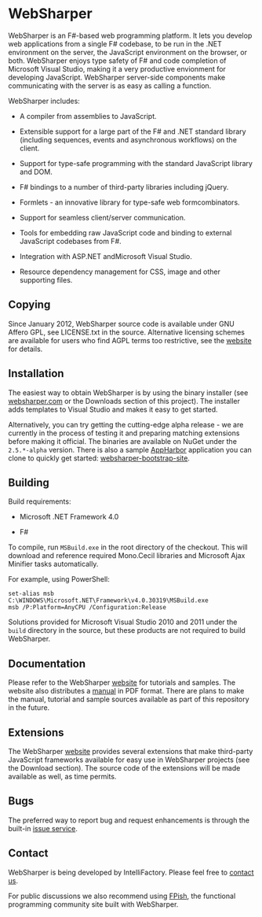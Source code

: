 # WebSharper

WebSharper is an F#-based web programming platform. It lets you
develop web applications from a single F# codebase, to be run in the
.NET environment on the server, the JavaScript environment on the
browser, or both.  WebSharper enjoys type safety of F# and code
completion of Microsoft Visual Studio, making it a very productive
envionment for developing JavaScript. WebSharper server-side
components make communicating with the server is as easy as calling a
function.

WebSharper includes:

* A compiler from assemblies to JavaScript.

* Extensible support for a large part of the F# and .NET standard
  library (including sequences, events and asynchronous workflows) on
  the client.

* Support for type-safe programming with the standard JavaScript
  library and DOM.

* F# bindings to a number of third-party libraries including jQuery.

* Formlets - an innovative library for type-safe web formcombinators.

* Support for seamless client/server communication.

* Tools for embedding raw JavaScript code and binding to external
  JavaScript codebases from F#.

* Integration with ASP.NET andMicrosoft Visual Studio.

* Resource dependency management for CSS, image and other supporting
  files.

## Copying

Since January 2012, WebSharper source code is available under GNU
Affero GPL, see LICENSE.txt in the source.  Alternative licensing
schemes are available for users who find AGPL terms too restrictive,
see the [website][ws] for details.

## Installation

The easiest way to obtain WebSharper is by using the binary installer
(see [websharper.com][ws] or the Downloads section of this project).
The installer adds templates to Visual Studio and makes it easy to get
started.

Alternatively, you can try getting the cutting-edge alpha release - we
are currently in the process of testing it and preparing matching
extensions before making it official.  The binaries are available on
NuGet under the `2.5.*-alpha` version.  There is also a sample
[AppHarbor](http://appharbor.com) application you can clone to quickly
get started:
[websharper-bootstrap-site](http://bitbucket.org/IntelliFactory/websharper-bootstrap-site).

## Building

Build requirements:

* Microsoft .NET Framework 4.0

* F#

To compile, run `MSBuild.exe` in the root directory of the checkout.
This will download and reference required Mono.Cecil libraries and
Microsoft Ajax Minifier tasks automatically.

For example, using PowerShell:

    set-alias msb C:\WINDOWS\Microsoft.NET\Framework\v4.0.30319\MSBuild.exe
    msb /P:Platform=AnyCPU /Configuration:Release

Solutions provided for Microsoft Visual Studio 2010 and 2011 under the
`build` directory in the source, but these products are not required
to build WebSharper.

## Documentation

Please refer to the WebSharper [website][ws] for tutorials and
samples.  The website also distributes a
[manual](http://websharper.com/WebSharper.pdf) in PDF format.  There
are plans to make the manual, tutorial and sample sources available as
part of this repository in the future.

## Extensions

The WebSharper [website][ws] provides several extensions that make
third-party JavaScript frameworks available for easy use in WebSharper
projects (see the Download section).  The source code of the
extensions will be made available as well, as time permits.

## Bugs

The preferred way to report bug and request enhancements is through
the built-in [issue
service](http://bitbucket.org/IntelliFactory/websharper/issues).

## Contact

WebSharper is being developed by IntelliFactory.  Please feel free to
[contact us](http://websharper.com/contact).

For public discussions we also recommend using
[FPish](http://fpish.net/topics), the functional programming community
site built with WebSharper.

[ws]: http://websharper.com
